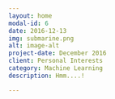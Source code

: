 ```yaml
---
layout: home
modal-id: 6
date: 2016-12-13
img: submarine.png
alt: image-alt
project-date: December 2016
client: Personal Interests
category: Machine Learning
description: Hmm....!

---
```

